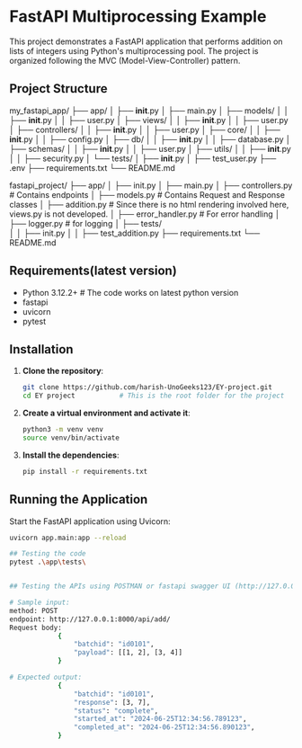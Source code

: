 # FastAPI Multiprocessing Example

This project demonstrates a FastAPI application that performs addition on lists of integers using Python's multiprocessing pool. The project is organized following the MVC (Model-View-Controller) pattern.

## Project Structure

my_fastapi_app/
├── app/
│   ├── __init__.py
│   ├── main.py
│   ├── models/
│   │   ├── __init__.py
│   │   ├── user.py
│   ├── views/
│   │   ├── __init__.py
│   │   ├── user.py
│   ├── controllers/
│   │   ├── __init__.py
│   │   ├── user.py
│   ├── core/
│   │   ├── __init__.py
│   │   ├── config.py
│   ├── db/
│   │   ├── __init__.py
│   │   ├── database.py
│   ├── schemas/
│   │   ├── __init__.py
│   │   ├── user.py
│   ├── utils/
│   │   ├── __init__.py
│   │   ├── security.py
│   └── tests/
│       ├── __init__.py
│       ├── test_user.py
├── .env
├── requirements.txt
└── README.md


fastapi_project/
├── app/
│ ├── init.py
│ ├── main.py
│ ├── controllers.py     # Contains endpoints
│ ├── models.py          # Contains Request and Response classes
│ ├── addition.py        # Since there is no html rendering involved here, views.py is not developed.
│ ├── error_handler.py   # For error handling
│ ├── logger.py          # for logging
│ ├── tests/             
│ │ ├── init.py
│ │ ├── test_addition.py
├── requirements.txt
└── README.md


## Requirements(latest version)

- Python 3.12.2+ # The code works on latest python version
- fastapi
- uvicorn
- pytest

## Installation

1. **Clone the repository**:
    ```sh
    git clone https://github.com/harish-UnoGeeks123/EY-project.git
    cd EY project           # This is the root folder for the project
    ```

2. **Create a virtual environment and activate it**:
    ```sh
    python3 -m venv venv
    source venv/bin/activate
    ```

3. **Install the dependencies**:
    ```sh
    pip install -r requirements.txt
    ```

## Running the Application

Start the FastAPI application using Uvicorn:
```sh
uvicorn app.main:app --reload

## Testing the code
pytest .\app\tests\


## Testing the APIs using POSTMAN or fastapi swagger UI (http://127.0.0.1:8000/docs)

# Sample input:
method: POST
endpoint: http://127.0.0.1:8000/api/add/
Request body:
            {
                "batchid": "id0101",
                "payload": [[1, 2], [3, 4]]
            }

# Expected output:
            {
                "batchid": "id0101",
                "response": [3, 7],
                "status": "complete",
                "started_at": "2024-06-25T12:34:56.789123",
                "completed_at": "2024-06-25T12:34:56.890123",
            }
